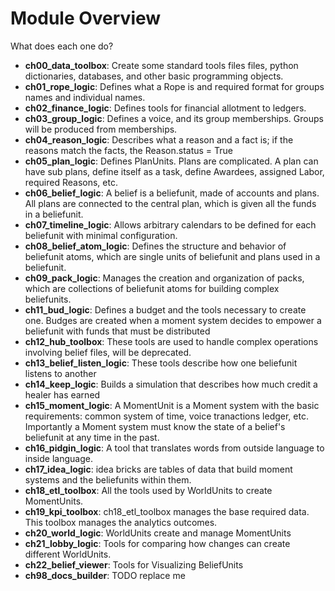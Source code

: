 # Module Overview

What does each one do?


- **ch00_data_toolbox**: Create some standard tools files files, python dictionaries, databases, and other basic programming objects.
- **ch01_rope_logic**: Defines what a Rope is and required format for groups names and individual names.
- **ch02_finance_logic**: Defines tools for financial allotment to ledgers.
- **ch03_group_logic**: Defines a voice, and its group memberships. Groups will be produced from memberships.
- **ch04_reason_logic**: Describes what a reason and a fact is; if the reasons match the facts, the Reason.status = True
- **ch05_plan_logic**: Defines PlanUnits. Plans are complicated. A plan can have sub plans, define itself as a task, define Awardees, assigned Labor, required Reasons, etc.
- **ch06_belief_logic**: A belief is a beliefunit, made of accounts and plans. All plans are connected to the central plan, which is given all the funds in a beliefunit.
- **ch07_timeline_logic**: Allows arbitrary calendars to be defined for each beliefunit with minimal configuration.
- **ch08_belief_atom_logic**: Defines the structure and behavior of beliefunit atoms, which are single units of beliefunit and plans used in a beliefunit.
- **ch09_pack_logic**: Manages the creation and organization of packs, which are collections of beliefunit atoms for building complex beliefunits.
- **ch11_bud_logic**: Defines a budget and the tools necessary to create one. Budges are created when a moment system decides to empower a beliefunit with funds that must be distributed
- **ch12_hub_toolbox**: These tools are used to handle complex operations involving belief files, will be deprecated.
- **ch13_belief_listen_logic**: These tools describe how one beliefunit listens to another
- **ch14_keep_logic**: Builds a simulation that describes how much credit a healer has earned 
- **ch15_moment_logic**: A MomentUnit is a Moment system with the basic requirements: common system of time, voice tranactions ledger, etc. Importantly a Moment system must know the state of a belief's beliefunit at any time in the past.
- **ch16_pidgin_logic**: A tool that translates words from outside language to inside language.
- **ch17_idea_logic**: idea bricks are tables of data that build moment systems and the beliefunits within them.
- **ch18_etl_toolbox**: All the tools used by WorldUnits to create MomentUnits.
- **ch19_kpi_toolbox**: ch18_etl_toolbox manages the base required data. This toolbox manages the analytics outcomes.
- **ch20_world_logic**: WorldUnits create and manage MomentUnits
- **ch21_lobby_logic**: Tools for comparing how changes can create different WorldUnits.
- **ch22_belief_viewer**: Tools for Visualizing BeliefUnits
- **ch98_docs_builder**: TODO replace me